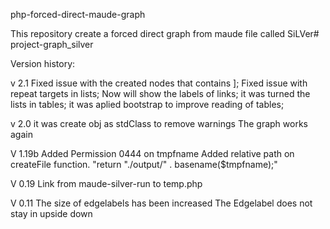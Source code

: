 php-forced-direct-maude-graph

This repository create a forced direct graph from maude file called SiLVer# project-graph_silver


Version history:

 v 2.1
    Fixed issue with the created nodes that contains ];
    Fixed issue with repeat targets in lists;
    Now will show the labels of links;
    it was turned the lists in tables;
    it was aplied bootstrap to improve reading of tables;

v 2.0
    it was create obj as stdClass to remove warnings
    The graph works again

V 1.19b
    Added Permission 0444 on tmpfname
    Added relative path on createFile function.  "return "./output/" . basename($tmpfname);"

V 0.19
    Link from maude-silver-run to temp.php

V 0.11
    The size of edgelabels has been increased
    The Edgelabel does not stay in upside down
